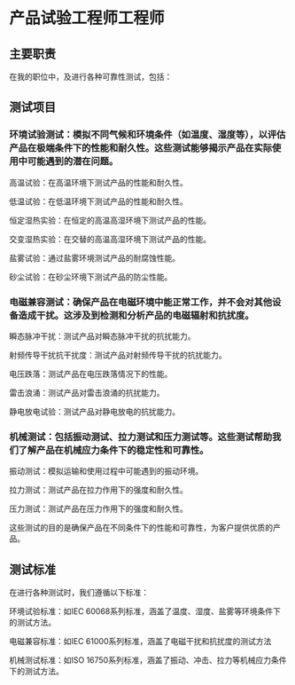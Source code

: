 # 产品试验工程师工程师
## 主要职责
在我的职位中，及进行各种可靠性测试，包括：


## 测试项目
### 环境试验测试：模拟不同气候和环境条件（如温度、湿度等），以评估产品在极端条件下的性能和耐久性。这些测试能够揭示产品在实际使用中可能遇到的潜在问题。

高温试验：在高温环境下测试产品的性能和耐久性。

低温试验：在低温环境下测试产品的性能和耐久性。

恒定湿热实验：在恒定的高温高湿环境下测试产品的性能。

交变湿热实验：在交替的高温高湿环境下测试产品的性能。

盐雾试验：通过盐雾环境测试产品的耐腐蚀性能。

砂尘试验：在砂尘环境下测试产品的防尘性能。

### 电磁兼容测试：确保产品在电磁环境中能正常工作，并不会对其他设备造成干扰。这涉及到检测和分析产品的电磁辐射和抗扰度。

瞬态脉冲干扰：测试产品对瞬态脉冲干扰的抗扰能力。

射频传导干扰抗干扰度：测试产品对射频传导干扰的抗扰能力。

电压跌落：测试产品在电压跌落情况下的性能。

雷击浪涌：测试产品对雷击浪涌的抗扰能力。

静电放电试验：测试产品对静电放电的抗扰能力。

### 机械测试：包括振动测试、拉力测试和压力测试等。这些测试帮助我们了解产品在机械应力条件下的稳定性和可靠性。

振动测试：模拟运输和使用过程中可能遇到的振动环境。

拉力测试：测试产品在拉力作用下的强度和耐久性。

压力测试：测试产品在压力作用下的强度和耐久性。

这些测试的目的是确保产品在不同条件下的性能和可靠性，为客户提供优质的产品。

## 测试标准
在进行各种测试时，我们遵循以下标准：

环境试验标准：如IEC 60068系列标准，涵盖了温度、湿度、盐雾等环境条件下的测试方法。

电磁兼容标准：如IEC 61000系列标准，涵盖了电磁干扰和抗扰度的测试方法

机械测试标准：如ISO 16750系列标准，涵盖了振动、冲击、拉力等机械应力条件下的测试方法。

